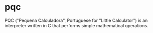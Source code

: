 # pqc
PQC ("Pequena Calculadora", Portuguese for "Little Calculator") is an interpreter written in C that performs simple mathematical operations.
